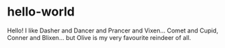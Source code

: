 # hello-world

Hello! I like Dasher and Dancer and Prancer and Vixen... Comet and Cupid, Conner and Blixen... but Olive is my very favourite reindeer of all.

